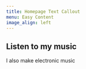 ```yaml
---
title: Homepage Text Callout
menu: Easy Content
image_align: left
---
```


## Listen to my music

I also make electronic music